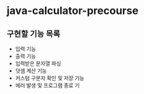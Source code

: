 # java-calculator-precourse

## 구현할 기능 목록

- 입력 기능
- 출력 기능
- 입력받은 문자열 파싱
- 덧셈 계산 기능
- 커스텀 구분자 확인 및 저장 기능
- 에러 발생 및 프로그램 종료 기